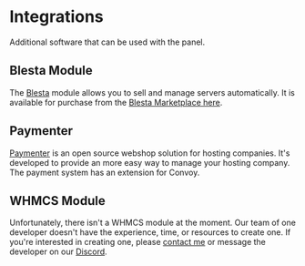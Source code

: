 # Integrations

Additional software that can be used with the panel.

## Blesta Module

The [Blesta](https://www.blesta.com/) module allows you to sell and manage servers automatically. It is available for purchase from the [Blesta Marketplace here](https://marketplace.blesta.com/#/extensions/179-Convoy%20Module).

## Paymenter

[Paymenter](https://paymenter.org/) is an open source webshop solution for hosting companies. It's developed to provide an more easy way to manage your hosting company. The payment system has an extension for Convoy.

## WHMCS Module

Unfortunately, there isn't a WHMCS module at the moment. Our team of one developer doesn't have the experience, time, or resources to create one. If you're interested in creating one, please [contact me](mailto:eric@performave.com) or message the developer on our [Discord](https://discord.convoypanel.com).
 

